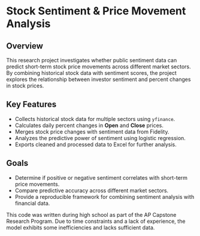 # Stock Sentiment & Price Movement Analysis

## Overview
This research project investigates whether public sentiment data can predict short-term stock price movements across different market sectors. By combining historical stock data with sentiment scores, the project explores the relationship between investor sentiment and percent changes in stock prices.

## Key Features
- Collects historical stock data for multiple sectors using `yfinance`.
- Calculates daily percent changes in **Open** and **Close** prices.
- Merges stock price changes with sentiment data from Fidelity.
- Analyzes the predictive power of sentiment using logistic regression.
- Exports cleaned and processed data to Excel for further analysis.

## Goals
- Determine if positive or negative sentiment correlates with short-term price movements.
- Compare predictive accuracy across different market sectors.
- Provide a reproducible framework for combining sentiment analysis with financial data.

This code was written during high school as part of the AP Capstone Research Program. Due to time constraints and a lack of experience, the model exhibits some inefficiencies and lacks sufficient data.


